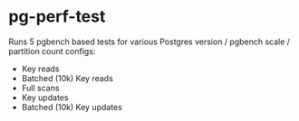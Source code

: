 # pg-perf-test

Runs 5 pgbench based tests for various Postgres version / pgbench scale / partition count configs:

* Key reads
* Batched (10k) Key reads
* Full scans
* Key updates 
* Batched (10k) Key updates 
